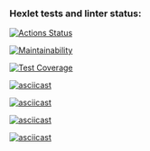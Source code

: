 ### Hexlet tests and linter status:

[![Actions Status](https://github.com/ilrosch/backend-project-4/actions/workflows/hexlet-check.yml/badge.svg)](https://github.com/ilrosch/backend-project-4/actions)

[![Maintainability](https://api.codeclimate.com/v1/badges/41e0c671115fb341f594/maintainability)](https://codeclimate.com/github/ilrosch/backend-project-4/maintainability)

[![Test Coverage](https://api.codeclimate.com/v1/badges/41e0c671115fb341f594/test_coverage)](https://codeclimate.com/github/ilrosch/backend-project-4/test_coverage)

[![asciicast](https://asciinema.org/a/66VDE0zTVxAs72lpg4YstpvMd.svg)](https://asciinema.org/a/66VDE0zTVxAs72lpg4YstpvMd)

[![asciicast](https://asciinema.org/a/yyvceeLMUABVPKlY0EdPLq4mz.svg)](https://asciinema.org/a/yyvceeLMUABVPKlY0EdPLq4mz)

[![asciicast](https://asciinema.org/a/NIFlH3T5R6Fr5FE86EBHBabwt.svg)](https://asciinema.org/a/NIFlH3T5R6Fr5FE86EBHBabwt)

[![asciicast](https://asciinema.org/a/yYZNCCpC4h3fFcWqaBwZZdorp.svg)](https://asciinema.org/a/yYZNCCpC4h3fFcWqaBwZZdorp)
